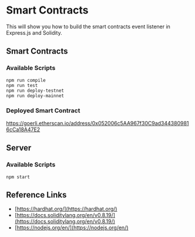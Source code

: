 # Smart Contracts

This will show you how to build the smart contracts event listener in Express.js and Solidity.

## Smart Contracts

### Available Scripts

```
npm run compile
npm run test
npm run deploy-testnet
npm run deploy-mainnet
```

### Deployed Smart Contract
https://goerli.etherscan.io/address/0x052006c5AA967f30C9ad3443809816cCa18A47E2

## Server

### Available Scripts

```
npm start
```

## Reference Links

- [https://hardhat.org/](https://hardhat.org/)
- [https://docs.soliditylang.org/en/v0.8.19/](https://docs.soliditylang.org/en/v0.8.19/)
- [https://nodejs.org/en/](https://nodejs.org/en/)